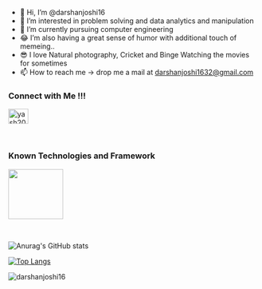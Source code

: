 - 👋 Hi, I’m @darshanjoshi16
- 👀 I’m interested in problem solving and data analytics and manipulation
- 🌱 I’m currently pursuing computer engineering
- 😂 I’m also having a great sense of humor with additional touch of memeing..
- 😎 I love Natural photography, Cricket and Binge Watching the movies for sometimes
- 📫 How to reach me -> drop me a mail at darshanjoshi1632@gmail.com

<h3><strong>Connect with Me !!!</strong></h3>
<p><a href="https://linkedin.com/in/darshan-joshi-bb0227196" target="blank"><img align="center" src="https://raw.githubusercontent.com/rahuldkjain/github-profile-readme-generator/master/src/images/icons/Social/linked-in-alt.svg" alt="yash2001" height="30" width="40" /></a></p></br>


          
<h3><strong>Known Technologies and Framework</strong></h3>
<p><img align="center" src="https://cdn.jsdelivr.net/gh/devicons/devicon/icons/bootstrap/bootstrap-plain-wordmark.svg" height="100" width="110" /></p><br/>
          
          
          



![Anurag's GitHub stats](https://github-readme-stats.vercel.app/api?username=darshanjoshi16&show_icons=true&theme=radical)<br/>

[![Top Langs](https://github-readme-stats.vercel.app/api/top-langs/?username=darshanjoshi16&langs_count=8)](https://github.com/darshanjoshi16/)<br/>

<p><img align="center" src="https://github-readme-streak-stats.herokuapp.com/?user=darshanjoshi16&" alt="darshanjoshi16" /></p>

